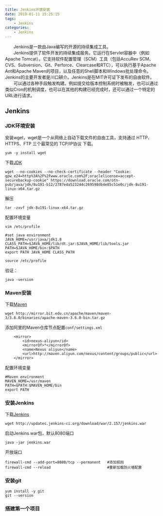 ```yaml
---
title: Jenkins环境安装
date: 2019-01-11 15:25:15
tags:
    - Jenkins
categories:
    - Jenkins
---
```

　　Jenkins是一款由Java编写的开源的持续集成工具。  
　　Jenkins提供了软件开发的持续集成服务。它运行在Servlet容器中（例如Apache Tomcat）。它支持软件配置管理（SCM）工具（包括AccuRev SCM、CVS、Subversion、Git、Perforce、Clearcase和RTC），可以执行基于Apache Ant和Apache Maven的项目，以及任意的Shell脚本和Windows批处理命令。Jenkins的主要开发者是川口耕介。Jenkins是在MIT许可证下发布的自由软件。  
　　可以通过各种手段触发构建。例如提交给版本控制系统时被触发，也可以通过类似Cron的机制调度，也可以在其他的构建已经完成时，还可以通过一个特定的URL进行请求。
<!-- more -->
## Jenkins
### JDK环境安装
安装wget，wget是一个从网络上自动下载文件的自由工具，支持通过 HTTP、HTTPS、FTP 三个最常见的 TCP/IP协议 下载。
```
yum -y install wget
```
下载[JDK](https://www.oracle.com/technetwork/java/javase/downloads/jdk8-downloads-2133151.html)
```
wget --no-cookies --no-check-certificate --header "Cookie: gpw_e24=http%3A%2F%2Fwww.oracle.com%2F;oraclelicense=accept-securebackup-cookie" https://download.oracle.com/otn-pub/java/jdk/8u191-b12/2787e4a523244c269598db4e85c51e0c/jdk-8u191-linux-x64.tar.gz
```
解压
```
tar -zxvf jdk-8u191-linux-x64.tar.gz
```
配置环境变量
```
vim /etc/profile

#set java environment
JAVA_HOME=/usr/java/jdk1.8
CLASS_PATH=$JAVA_HOME/lib/dt.jar:$JAVA_HOME/lib/tools.jar
PATH=$JAVA_HOME/bin:$PATH
export PATH JAVA_HOME CLASS_PATH

source /etc/profile
```
验证：
```
java -version
```
### Maven安装
下载[Maven](http://mirror.bit.edu.cn/apache/maven/maven-3/)
```
wget http://mirror.bit.edu.cn/apache/maven/maven-3/3.6.0/binaries/apache-maven-3.6.0-bin.tar.gz
```
添加阿里的Maven仓库节点配置`conf/settings.xml`
```
    <mirror>
        <id>nexus-aliyun</id>
        <mirrorOf>*</mirrorOf>
        <name>Nexus aliyun</name>
        <url>http://maven.aliyun.com/nexus/content/groups/public</url>
    </mirror> 
```
配置环境变量
```
#Maven environment
MAVEN_HOME=/usr/maven
PATH=$PATH:$MAVEN_HOME/bin
export PATH
```
### 安装Jenkins
下载[Jenkins](http://updates.jenkins-ci.org/download/war/)
```
wget http://updates.jenkins-ci.org/download/war/2.157/jenkins.war
```
启动Jenkins war包，默认8080端口
```
java -jar jenkins.war
```
开放端口
```
firewall-cmd --add-port=8080/tcp --permanent   #添加规则
firewall-cmd --reload                          #重新加载防火墙配置
```
### 安装git
```
yum install -y git
git --version
```
### 搭建第一个项目

![]()

